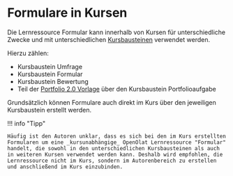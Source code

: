 # Formulare in Kursen

Die Lernressource Formular kann innerhalb von Kursen für unterschiedliche Zwecke und mit unterschiedlichen [Kursbausteinen](../learningresources/Assessment.de.md) verwendet werden.

Hierzu zählen:

* Kursbaustein Umfrage
* Kursbaustein Formular
* Kursbaustein Bewertung
* Teil der [Portfolio 2.0 Vorlage](../learningresources/Portfolio_template_Creation.de.md) über den Kursbaustein Portfolioaufgabe

Grundsätzlich können Formulare auch direkt im Kurs über den jeweiligen Kursbaustein erstellt werden.

!!! info "Tipp"

    Häufig ist den Autoren unklar, dass es sich bei den im Kurs erstellten Formularen um eine _kursunabhängige_ OpenOlat Lernressource "Formular" handelt, die sowohl in den unterschiedlichen Kursbausteinen als auch in weiteren Kursen verwendet werden kann. Deshalb wird empfohlen, die Lernressource nicht im Kurs, sondern im Autorenbereich zu erstellen und anschließend im Kurs einzubinden.
